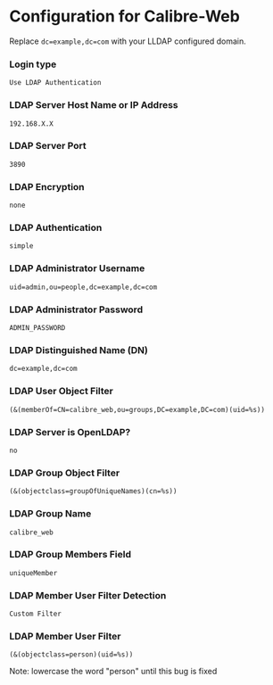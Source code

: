 # Configuration for Calibre-Web

Replace `dc=example,dc=com` with your LLDAP configured domain.


### Login type

```
Use LDAP Authentication
```

### LDAP Server Host Name or IP Address

```
192.168.X.X
```

### LDAP Server Port

```
3890
```

### LDAP Encryption

```
none
```

### LDAP Authentication

```
simple
```

### LDAP Administrator Username

```
uid=admin,ou=people,dc=example,dc=com
```

### LDAP Administrator Password

```
ADMIN_PASSWORD
```

### LDAP Distinguished Name (DN)

```
dc=example,dc=com
```

### LDAP User Object Filter

```
(&(memberOf=CN=calibre_web,ou=groups,DC=example,DC=com)(uid=%s))
```

### LDAP Server is OpenLDAP?

```
no
```

### LDAP Group Object Filter

```
(&(objectclass=groupOfUniqueNames)(cn=%s))
```

### LDAP Group Name

```
calibre_web
```

### LDAP Group Members Field

```
uniqueMember
```

### LDAP Member User Filter Detection

```
Custom Filter
```

### LDAP Member User Filter

```
(&(objectclass=person)(uid=%s))
```
Note: lowercase the word "person" until this bug is fixed
